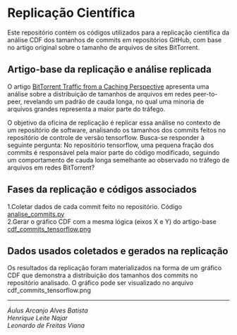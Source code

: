 # Replicação Científica
Este repositório contém os códigos utilizados para a replicação científica da análise CDF dos tamanhos de commits em repositórios GitHub, com base no artigo original sobre o tamanho de arquivos de sites BitTorrent.

## Artigo-base da replicação e análise replicada


O artigo [BitTorrent Traffic from a Caching Perspective](https://doi.org/10.1007/s13173-013-0112-z) apresenta uma análise sobre a distribuição de tamanhos de arquivos em redes peer-to-peer, revelando um padrão de cauda longa, no qual uma minoria de arquivos grandes representa a maior parte do tráfego.

O objetivo da oficina de replicação é replicar essa análise no contexto de um repositório de software, analisando os tamanhos dos commits feitos no repositório de controle de versão tensorflow. Busca-se responder à seguinte pergunta: No repositório tensorflow, uma pequena fração dos commits é responsável pela maior parte do código modificado, seguindo um comportamento de cauda longa semelhante ao observado no tráfego de arquivos em redes BitTorrent?

## Fases da replicação e códigos associados
1.Coletar dados de cada commit feito no repositório. Código [analise_commits.py](https://github.com/AulusHZP/ReplicaoCientifica/blob/main/analise_commits.py)<br>
2.Gerar o gráfico CDF com a mesma lógica (eixos X e Y) do artigo-base [cdf_commits_tensorflow.png](https://github.com/AulusHZP/ReplicaoCientifica/blob/main/cdf_commits_tensorflow.png)

## Dados usados coletados e gerados na replicação
Os resultados da replicação foram materializados na forma de um gráfico CDF que demonstra a distribuição dos tamanhos dos commits no repositório analisado. O gráfico pode ser visualizado no arquivo cdf_commits_tensorflow.png

---
_Áulus Arcanjo Alves Batista_<br>
_Henrique Leite Najar_<br>
_Leonardo de Freitas Viana_<br>
